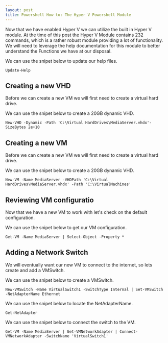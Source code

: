 ```yaml
---
layout: post
title: Powershell How to: The Hyper V Powershell Module
---
```


Now that we have enabled Hyper V we can utilize the built in Hyper V module. At the time of this post the Hyper V Module contains 232 commands, which is a rather robust module providing a lot of functionality. We will need to leverage the help documentation for this module to better understand the Functions we have at our disposal. 

We can use the snipet below to update our help files.

	Update-Help


## Creating a new VHD
Before we can create a new VM we will first need to create a virtual hard drive. 

We can use the snipet below to create a 20GB dynamic VHD.

	New-VHD -Dynamic -Path 'C:\Virtual HardDrives\MediaServer.vhdx'-SizeBytes 2e+10


## Creating a new VM
Before we can create a new VM we will first need to create a virtual hard drive. 

We can use the snipet below to create a 20GB dynamic VHD.

	New-VM -Name MediaServer -VHDPath 'C:\Virtual HardDrives\MediaServer.vhdx' -Path 'C:\VirtualMachines' 


## Reviewing VM configuratio
Now that we have a new VM to work with let's check on the default configuration. 

We can use the snipet below to get our VM configuration.

	Get-VM -Name MediaServer | Select-Object -Property *


## Adding a Network Switch
We will eventually want our new VM to connect to the internet, so lets create and add a VMSwitch. 

We can use the snipet below to create a VMSwitch.

	New-VMSwitch -Name VirtualSwitch1 -SwitchType Internal | Set-VMSwitch -NetAdapterName Ethernet 


We can use the snipet below to locate the NetAdapterName.

	Get-NetAdapter 


We can use the snipet below to connect the switch to the VM.

	Get-VM -Name MediaServer | Get-VMNetworkAdapter | Connect-VMNetworkAdapter -SwitchName 'VirtualSwitch1'
